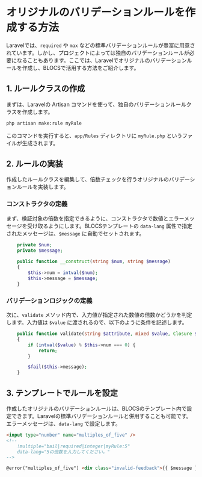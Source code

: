 # オリジナルのバリデーションルールを作成する方法
Laravelでは、`required` や `max` などの標準バリデーションルールが豊富に用意されています。しかし、プロジェクトによっては独自のバリデーションルールが必要になることもあります。ここでは、Laravelでオリジナルのバリデーションルールを作成し、BLOCSで活用する方法をご紹介します。

## 1. ルールクラスの作成
まずは、Laravelの Artisan コマンドを使って、独自のバリデーションルールクラスを作成します。

```sh
php artisan make:rule myRule
```

このコマンドを実行すると、`app/Rules` ディレクトリに `myRule.php` というファイルが生成されます。

## 2. ルールの実装
作成したルールクラスを編集して、倍数チェックを行うオリジナルのバリデーションルールを実装します。

### コンストラクタの定義
まず、検証対象の倍数を指定できるように、コンストラクタで数値とエラーメッセージを受け取るようにします。BLOCSテンプレートの `data-lang` 属性で指定されたメッセージは、`$message` に自動でセットされます。

```php
    private $num;
    private $message;
    
    public function __construct(string $num, string $message)
    {
        $this->num = intval($num);
        $this->message = $message;
    }
```

### バリデーションロジックの定義
次に、`validate` メソッド内で、入力値が指定された数値の倍数かどうかを判定します。入力値は `$value` に渡されるので、以下のように条件を記述します。

```php
    public function validate(string $attribute, mixed $value, Closure $fail): void
    {
        if (intval($value) % $this->num === 0) {
            return;
        }

        $fail($this->message);
    }
```

## 3. テンプレートでルールを設定
作成したオリジナルのバリデーションルールは、BLOCSのテンプレート内で設定できます。Laravelの標準バリデーションルールと併用することも可能です。エラーメッセージは、`data-lang` で設定します。

```html
<input type="number" name="multiples_of_five" />
<!--
    !multiple="bail|required|integer|myRule:5"
    data-lang="5の倍数を入力してください。"
-->

@error("multiples_of_five") <div class="invalid-feedback">{{ $message }}</div> @enderror
```
